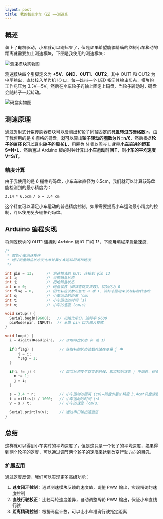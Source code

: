 ```yaml
---
layout: post
title: 我的智能小车（四）——测速篇
---
```


## 概述

装上了电机驱动，小车就可以跑起来了，但是如果希望能够精确的控制小车移动的距离就需要加上测速模块，下图是我使用的测速模块：

![测速模块实物图](https://f002.backblazeb2.com/file/as-cdn/blog/%E6%B5%8B%E9%80%9F%E6%A8%A1%E5%9D%97.jpg)

测速模块四个引脚定义为 **+5V**、**GND**、**OUT1**、**OUT2**，其中 OUT1 和 OUT2 为电平输出，直接接入单片机 IO 口，每一路带一个 LED 指示其输出状态，模块的工作电压为 3.3V—5V。然后在小车轮子的轴上固定上码盘，当轮子转动时，码盘会随轮子一起转动。

![码盘实物图](https://f002.backblazeb2.com/file/as-cdn/blog/%E7%A0%81%E7%9B%98.jpg)

## 测速原理

通过对射式计数传感器模块可以检测出和轮子同轴固定的**码盘转过的栅格数 n**，由于我使用的是 6 栅格的码盘，就可以算出**轮子转动的圈数为 N=n/6**，然后根据**轮子的直径 R**可以算出**轮子的周长 L**，用圈数 N 乘以周长 L 就是**小车前进的距离 S=N*L**，然后通过 Arduino 板的时钟计算出**小车运动时间 T**，则**小车的平均速度 V=S/T**。

### 精度计算

由于我使用的是 6 栅格的码盘，小车车轮直径为 6.5cm，我们就可以计算该码盘能检测到的最小精度为：

```
3.14 * 6.5cm / 6 = 3.4 cm
```

这个精度可以满足小车运动的普通精度控制。如果需要提高小车运动最小精度的控制，可以使用更多栅格的码盘。

## Arduino 编程实现

将测速模块的 OUT1 连接到 Arduino 板 IO 口的 13，下面用编程来测量速度。

```c
/*
 * 智能小车测速程序
 * 通过测量码盘状态变化来计算小车运动距离和速度
 */

int pin = 13;      // 测速模块的 OUT1 连接到 pin 13
int i;             // 当前码盘状态
int j;             // 初始码盘状态
int n = 0;         // 码盘读数（即状态跳变次数），初始化为 0
int flag = 0;      // 因为初始读数可能为 0 或 1，该标志是用来读取初始状态的
int s;             // 小车运动的距离 (cm)
int t;             // 小车运动的时间 (s)
int v;             // 小车的速度 (cm/s)

void setup() {
  Serial.begin(9600);   // 初始化串口，波特率 9600
  pinMode(pin, INPUT);  // 设置 pin 口为输入模式
}

void loop() {
  i = digitalRead(pin);  // 读取码盘状态（0 或 1）
  
  if(!flag) {            // 获取初始状态读数存储在变量 j 中
      j = i;
      flag = 1;
  }

  if(i != j) {           // 每次状态发生跳变的时候，即和初始状态 j 不同时，码盘读数增加 1
    n += 1;
    j = i;
  }
  
  s = 3.4 * n;           // 小车运动的距离 (cm)=码盘的最小精度 3.4cm*码盘读数 n
  t = millis() / 1000;   // 小车运动的时间 (s)
  v = s / t;             // 小车的速度 (cm/s)
  
  Serial.println(v);     // 通过串口输出速度值
}
```

## 总结

这样就可以得到小车实时的平均速度了，但是这只是一个轮子的平均速度，如果得到两个轮子的速度，可以通过调节两个轮子的速度来达到改变行驶方向的目的。

### 扩展应用

通过速度反馈，我们可以实现更多高级功能：

1. **速度闭环控制**：通过测速模块反馈的速度值，调整 PWM 输出，实现精确的速度控制
2. **直线行驶校正**：比较两轮速度差异，自动调整两轮 PWM 输出，保证小车直线行驶
3. **距离精确控制**：根据码盘计数，可以让小车准确行驶指定距离
